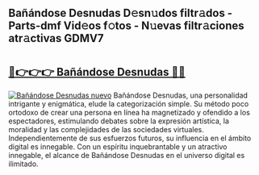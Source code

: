 ## Bañándose Desnudas D𝚎sn𝚞dos filtr𝚊dos - Parts-dmf Vid𝚎os f𝚘tos - N𝚞evas filtr𝚊ciones atr𝚊ctivas GDMV7

# <h2><a href="http://mb7yxwa.tromn.icu/?c=Ba%c3%b1%c3%a1ndose+Desnudas">🔗👉👉👉 Bañándose Desnudas 🔗🔗</a></h2>

[![Bañándose Desnudas nuevo](https://i.imgur.com/pEAQMta.gif)](http://mb7yxwa.tromn.icu/?c=Ba%c3%b1%c3%a1ndose+Desnudas)
Bañándose Desnudas, una personalidad intrigante y enigmática, elude la categorización simple. Su método poco ortodoxo de crear una persona en línea ha magnetizado y ofendido a los espectadores, estimulando debates sobre la expresión artística, la moralidad y las complejidades de las sociedades virtuales. Independientemente de sus esfuerzos futuros, su influencia en el ámbito digital es innegable. Con un espíritu inquebrantable y un atractivo innegable, el alcance de Bañándose Desnudas en el universo digital es ilimitado.
